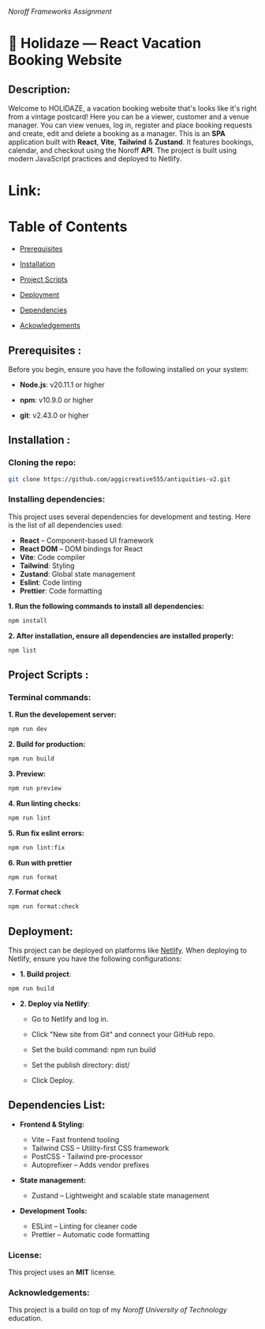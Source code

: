 _Noroff Frameworks Assignment_

# 👙 Holidaze — React Vacation Booking Website

## Description:

Welcome to HOLIDAZE, a vacation booking website that's looks like it's right from a vintage postcard! Here you can be a viewer, customer and a venue manager. You can view venues, log in, register and place booking requests and create, edit and delete a booking as a manager. This is an **SPA** application built with **React**, **Vite**, **Tailwind** & **Zustand**. It features bookings, calendar, and checkout using the Noroff **API**. The project is built using modern JavaScript practices and deployed to Netlify.

# Link:

# Table of Contents

- [Prerequisites](#prerequisites)

- [Installation](#installation)

- [Project Scripts](#project-scripts)

- [Deployment](#deployment)

- [Dependencies](#dependencies)

- [Ackowledgements](#acknowledgements)

## Prerequisites :

Before you begin, ensure you have the following installed on your system:

- **Node.js**: v20.11.1 or higher

- **npm**: v10.9.0 or higher

- **git**: v2.43.0 or higher

## Installation :

### Cloning the repo:

```bash
git clone https://github.com/aggicreative555/antiquities-v2.git
```

### Installing dependencies:

This project uses several dependencies for development and testing. Here is the list of all dependencies used:

- **React** – Component-based UI framework
- **React DOM** – DOM bindings for React
- **Vite**: Code compiler
- **Tailwind**: Styling
- **Zustand**: Global state management
- **Eslint**: Code linting
- **Prettier**: Code formatting

**1. Run the following commands to install all dependencies:**

```bash
npm install
```

**2. After installation, ensure all dependencies are installed properly:**

```bash
npm list
```

## Project Scripts :

### Terminal commands:

**1. Run the developement server:**

```bash
npm run dev
```

**2. Build for production:**

```bash
npm run build
```

**3. Preview:**

```bash
npm run preview
```

**4. Run linting checks:**

```bash
npm run lint
```

**5. Run fix eslint errors:**

```bash
npm run lint:fix
```

**6. Run with prettier**

```bash
npm run format
```

**7. Format check**

```bash
npm run format:check
```

## Deployment:

This project can be deployed on platforms like [Netlify](https://app.netlify.com). When deploying to Netlify, ensure you have the following configurations:

- **1. Build project**:

```bash
npm run build
```

- **2. Deploy via Netlify**:
  - Go to Netlify and log in.

  - Click "New site from Git" and connect your GitHub repo.

  - Set the build command: npm run build

  - Set the publish directory: dist/

  - Click Deploy.

## Dependencies List:

- **Frontend & Styling:**
  - Vite – Fast frontend tooling
  - Tailwind CSS – Utility-first CSS framework
  - PostCSS - Tailwind pre-processor
  - Autoprefixer – Adds vendor prefixes

- **State management:**
  - Zustand – Lightweight and scalable state management

- **Development Tools:**
  - ESLint – Linting for cleaner code
  - Prettier – Automatic code formatting

### License:

This project uses an **MIT** license.

### Acknowledgements:

This project is a build on top of my _Noroff University of Technology_ education.
